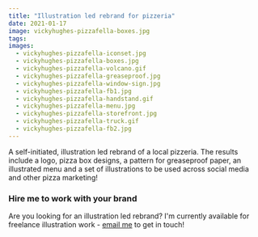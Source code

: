 ```yaml
---
title: "Illustration led rebrand for pizzeria"
date: 2021-01-17
image: vickyhughes-pizzafella-boxes.jpg
tags:
images:
  - vickyhughes-pizzafella-iconset.jpg
  - vickyhughes-pizzafella-boxes.jpg
  - vickyhughes-pizzafella-volcano.gif
  - vickyhughes-pizzafella-greaseproof.jpg
  - vickyhughes-pizzafella-window-sign.jpg
  - vickyhughes-pizzafella-fb1.jpg
  - vickyhughes-pizzafella-handstand.gif
  - vickyhughes-pizzafella-menu.jpg
  - vickyhughes-pizzafella-storefront.jpg
  - vickyhughes-pizzafella-truck.gif
  - vickyhughes-pizzafella-fb2.jpg
---
```


A self-initiated, illustration led rebrand of a local pizzeria. The results include a logo, pizza box designs, a pattern for greaseproof paper, an illustrated menu and a set of illustrations to be used across social media and other pizza marketing!

### Hire me to work with your brand
Are you looking for an illustration led rebrand? I'm currently available for freelance illustration work - [email me](mailto:vicky@vickyhughes.co.uk) to get in touch!
